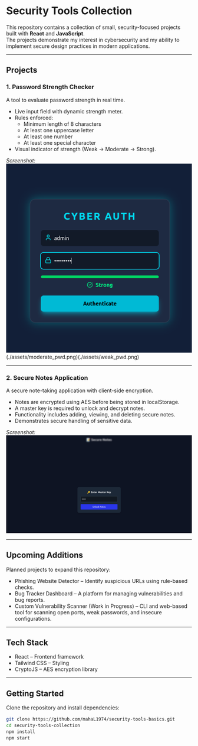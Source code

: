 # Security Tools Collection

This repository contains a collection of small, security-focused projects built with **React** and **JavaScript**.  
The projects demonstrate my interest in cybersecurity and my ability to implement secure design practices in modern applications.

---

## Projects

### 1. Password Strength Checker

A tool to evaluate password strength in real time.

- Live input field with dynamic strength meter.
- Rules enforced:
  - Minimum length of 8 characters
  - At least one uppercase letter
  - At least one number
  - At least one special character
- Visual indicator of strength (Weak → Moderate → Strong).

_Screenshot:_  
![Password Checker Demo](./assets/strong_pwd.png)(./assets/moderate_pwd.png)(./assets/weak_pwd.png)

---

### 2. Secure Notes Application

A secure note-taking application with client-side encryption.

- Notes are encrypted using AES before being stored in localStorage.
- A master key is required to unlock and decrypt notes.
- Functionality includes adding, viewing, and deleting secure notes.
- Demonstrates secure handling of sensitive data.

_Screenshot:_  
![Secure Notes Demo](./assets/master_key_auth.png)

---

## Upcoming Additions

Planned projects to expand this repository:

- Phishing Website Detector – Identify suspicious URLs using rule-based checks.
- Bug Tracker Dashboard – A platform for managing vulnerabilities and bug reports.
- Custom Vulnerability Scanner (Work in Progress) – CLI and web-based tool for scanning open ports, weak passwords, and insecure configurations.

---

## Tech Stack

- React – Frontend framework
- Tailwind CSS – Styling
- CryptoJS – AES encryption library

---

## Getting Started

Clone the repository and install dependencies:

```bash
git clone https://github.com/mahaL1974/security-tools-basics.git
cd security-tools-collection
npm install
npm start
```
